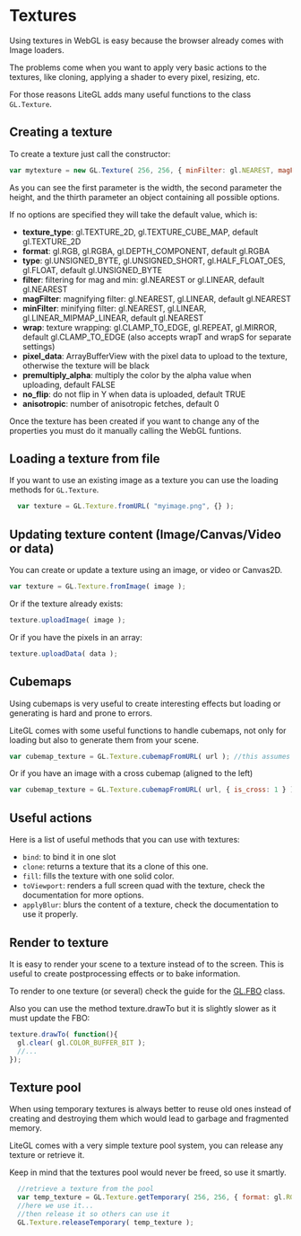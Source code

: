 # Textures

Using textures in WebGL is easy because the browser already comes with Image loaders.

The problems come when you want to apply very basic actions to the textures, like cloning, applying a shader to every pixel, resizing, etc.

For those reasons LiteGL adds many useful functions to the class ```GL.Texture```.

## Creating a texture

To create a texture just call the constructor:

```javascript
var mytexture = new GL.Texture( 256, 256, { minFilter: gl.NEAREST, magFilter: gl.LINEAR });
```

As you can see the first parameter is the width, the second parameter the height, and the thirth parameter an object containing all possible options.

If no options are specified they will take the default value, which is:

- **texture_type**: gl.TEXTURE_2D, gl.TEXTURE_CUBE_MAP, default gl.TEXTURE_2D 
- **format**: gl.RGB, gl.RGBA, gl.DEPTH_COMPONENT, default gl.RGBA 
- **type**: gl.UNSIGNED_BYTE, gl.UNSIGNED_SHORT, gl.HALF_FLOAT_OES, gl.FLOAT, default gl.UNSIGNED_BYTE 
- **filter**: filtering for mag and min: gl.NEAREST or gl.LINEAR, default gl.NEAREST 
- **magFilter**: magnifying filter: gl.NEAREST, gl.LINEAR, default gl.NEAREST 
- **minFilter**: minifying filter: gl.NEAREST, gl.LINEAR, gl.LINEAR_MIPMAP_LINEAR, default gl.NEAREST 
- **wrap**: texture wrapping: gl.CLAMP_TO_EDGE, gl.REPEAT, gl.MIRROR, default gl.CLAMP_TO_EDGE (also accepts wrapT and wrapS for separate settings) 
- **pixel_data**: ArrayBufferView with the pixel data to upload to the texture, otherwise the texture will be black 
- **premultiply_alpha**: multiply the color by the alpha value when uploading, default FALSE 
- **no_flip**: do not flip in Y when data is uploaded, default TRUE 
- **anisotropic**: number of anisotropic fetches, default 0 

Once the texture has been created if you want to change any of the properties you must do it manually calling the WebGL funtions.

## Loading a texture from file

If you want to use an existing image as a texture you can use the loading methods for ```GL.Texture```.

```javascript
  var texture = GL.Texture.fromURL( "myimage.png", {} );
```

## Updating texture content (Image/Canvas/Video or data)

You can create or update a texture using an image, or video or Canvas2D.

```javascript
var texture = GL.Texture.fromImage( image );
```

Or if the texture already exists:

```javascript
texture.uploadImage( image );
``` 

Or if you have the pixels in an array:
```javascript
texture.uploadData( data );
``` 


## Cubemaps

Using cubemaps is very useful to create interesting effects but loading or generating is hard and prone to errors.

LiteGL comes with some useful functions to handle cubemaps, not only for loading but also to generate them from your scene.

```javascript
var cubemap_texture = GL.Texture.cubemapFromURL( url ); //this assumes the url contains an image with the six faces arranged vertically
```

Or if you have an image with a cross cubemap (aligned to the left)
```javascript
var cubemap_texture = GL.Texture.cubemapFromURL( url, { is_cross: 1 } ); //for a cross image to the left
```

## Useful actions

Here is a list of useful methods that you can use with textures:
- ```bind```: to bind it in one slot
- ```clone```: returns a texture that its a clone of this one.
- ```fill```: fills the texture with one solid color.
- ```toViewport```: renders a full screen quad with the texture, check the documentation for more options.
- ```applyBlur```: blurs the content of a texture, check the documentation to use it properly.

## Render to texture

It is easy to render your scene to a texture instead of to the screen.
This is useful to create postprocessing effects or to bake information.

To render to one texture (or several) check the guide for the [GL.FBO](fbos.md) class.

Also you can use the method texture.drawTo but it is slightly slower as it must update the FBO:
```js
texture.drawTo( function(){
  gl.clear( gl.COLOR_BUFFER_BIT );
  //...
});
```

## Texture pool 

When using temporary textures is always better to reuse old ones instead of creating and destroying them which would lead to garbage and fragmented memory.

LiteGL comes with a very simple texture pool system, you can release any texture or retrieve it.

Keep in mind that the textures pool would never be freed, so use it smartly.

```javascript
  //retrieve a texture from the pool
  var temp_texture = GL.Texture.getTemporary( 256, 256, { format: gl.RGB } );
  //here we use it...
  //then release it so others can use it
  GL.Texture.releaseTemporary( temp_texture );
```
